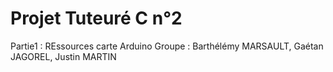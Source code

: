 # Projet Tuteuré C n°2

Partie1 : REssources carte Arduino
Groupe : Barthélémy MARSAULT, Gaétan JAGOREL, Justin MARTIN
